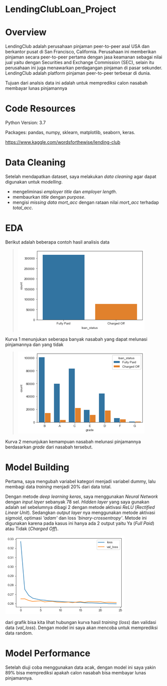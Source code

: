 # LendingClubLoan_Project
# Overview

LendingClub adalah perusahaan pinjaman peer-to-peer asal USA dan berkantor pusat di San Francisco, California. Perusahaan ini memberikan pinjaman secara peer-to-peer pertama dengan jasa keamanan sebagai nilai jual yaitu dengan Securities and Exchange Commission (SEC), selain itu perusahaan ini juga menawarkan perdagangan pinjaman di pasar sekunder. LendingClub adalah platform pinjaman peer-to-peer terbesar di dunia.

Tujuan dari analsis data ini adalah untuk memprediksi calon nasabah membayar lunas pinjamannya

# Code Resources

Python Version: 3.7

Packages: pandas, numpy, sklearn, matplotlib, seaborn, keras.

https://www.kaggle.com/wordsforthewise/lending-club

# Data Cleaning

Setelah mendapatkan dataset, saya melakukan _data cleaning_ agar dapat digunakan untuk _modelling_. 
* mengeliminasi _employer title_ dan _employer length_.
* membaurkan _title_ dengan _purpose_.
* mengisi _missing data_ _mort_acc_ dengan rataan nilai _mort_acc_ terhadap _total_acc_.

# EDA

Berikut adalah beberapa contoh hasil analisis data

>![Melihat Data kemampuan nasabah melunasi pinjaman](/loan_status.png)

Kurva 1 menunjukan seberapa banyak nasabah yang dapat melunasi pinjamannya dan yang tidak

>![Data berdasarkan Grade](/grade.png)

Kurva 2 menunjukan kemampuan nasabah melunasi pinjamannya berdasarkan _grade_ dari nasabah tersebut.
# Model Building

Pertama, saya mengubah variabel kategori menjadi variabel dummy, lalu membagi data _training_ menjadi 20% dari data total. 

Dengan metode _deep learning_ _keras_, saya menggunakan _Neural Network_ dengan _input layer_ sebanyak 78 sel. _Hidden layer_ yang saya gunakan adalah sel sebelumnya dibagi 2 dengan metode aktivasi _ReLU_ (_Rectified Linear Unit_). Sedangkan _output layer_ nya menggunakan metode aktivasi _sigmoid_, optimasi _'adam'_ dan loss _'binary-crossentropy'_. Metode ini digunakan karena pada kasus ini hanya ada 2 output yaitu Ya (_Full Paid_) atau Tidak (_Charged Off_).

![Model](/model.png)

dari grafik bisa kita lihat hubungan kurva hasil _training_ (_loss_) dan validasi data (_val_loss_). Dengan model ini saya akan mencoba untuk memprediksi data random. 

# Model Performance

Setelah diuji coba menggunakan data acak, dengan model ini saya yakin 89% bisa memprediksi apakah calon nasabah bisa membayar lunas pinjamannya. 
